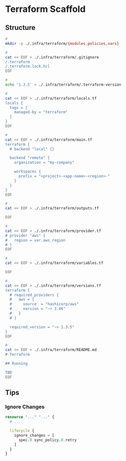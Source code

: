 # Terraform Scaffold

<!-- ```sh
#
cat << EOF >> ./.infra/terraform/.gitignore
/.terraform
/terraform.tfstate.d
/*.tfplan
/*.tfstate
/*.tfvars
EOF
``` -->

<!--
terraform.tfvars.example
-->

## Structure

```sh
#
mkdir -p ./.infra/terraform/{modules,policies,vars}

#
cat << EOF > ./.infra/terraform/.gitignore
/.terraform
/.terraform.lock.hcl
EOF

#
echo '1.3.5' > ./.infra/terraform/.terraform-version

#
cat << EOF > ./.infra/terraform/locals.tf
locals {
  tags = {
    managed-by = "terraform"
  }
}
EOF

#
cat << EOF > ./.infra/terraform/main.tf
terraform {
  # backend "local" {}

  backend "remote" {
    organization = "my-company"

    workspaces {
      prefix = "<project>-<app-name>-<region>-"
    }
  }
}
EOF

#
cat << EOF > ./.infra/terraform/outputs.tf

EOF

#
cat << EOF > ./.infra/terraform/provider.tf
# provider "aws" {
#   region = var.aws_region
# }
EOF

#
cat << EOF > ./.infra/terraform/variables.tf

EOF

#
cat << EOF > ./.infra/terraform/versions.tf
terraform {
  # required_providers {
  #   aws = {
  #     source  = "hashicorp/aws"
  #     version = "~> 3.46"
  #   }
  # }

  required_version = "~> 1.3.5"
}
EOF
```

```sh
#
cat << EOF > ./.infra/terraform/README.md
# Terraform

## Running

TBD
EOF
```

<!--
#
cd ./.infra/terraform

#
terraform init

#
terraform workspace list

#
terraform workspace select stg
terraform workspace select prd

#
terraform validate

#
terraform plan \
  -var-file "./vars/terraform-$(terraform workspace show).tfvars"

#
terraform apply \
  -var-file "./vars/terraform-$(terraform workspace show).tfvars"

#
terraform state list

#
terraform output
-->

## Tips

### Ignore Changes

```tf
resource "..." "..." {
  # ...

  lifecycle {
    ignore_changes = [
      spec.0.sync_policy.0.retry
    ]
  }
}
```

```

```

